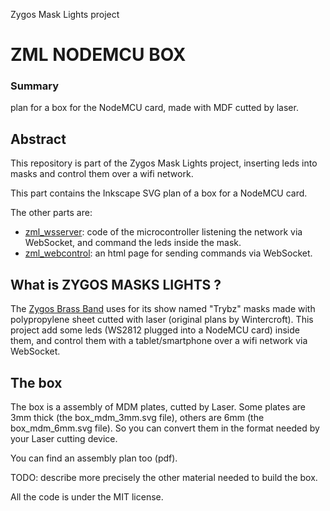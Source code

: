 Zygos Mask Lights project

ZML NODEMCU BOX
===============

### Summary

plan for a box for the NodeMCU card, made with MDF cutted by laser.


Abstract
--------

This repository is part of the Zygos Mask Lights project, inserting leds into masks and control them over a wifi network.

This part contains the Inkscape SVG plan of a box for a NodeMCU card.

The other parts are:
- [zml_wsserver](https://github.com/joliclic/zml_wsserver): code of the microcontroller listening the network via WebSocket, and command the leds inside the mask.
- [zml_webcontrol](https://github.com/joliclic/zml_webcontrol): an html page for sending commands via WebSocket.


What is ZYGOS MASKS LIGHTS ?
----------------------------

The [Zygos Brass Band](http://zygos.fr) uses for its show named "Trybz" masks made with polypropylene sheet cutted with laser (original plans by Wintercroft). This project add some leds (WS2812 plugged into a NodeMCU card) inside them, and control them with a tablet/smartphone over a wifi network via WebSocket.


The box
-------

The box is a assembly of MDM plates, cutted by Laser.
Some plates are 3mm thick (the box_mdm_3mm.svg file), others are 6mm (the box_mdm_6mm.svg file). 
So you can convert them in the format needed by your Laser cutting device.

You can find an assembly plan too (pdf).

TODO:
describe more precisely the other material needed to build the box.


All the code is under the MIT license.
